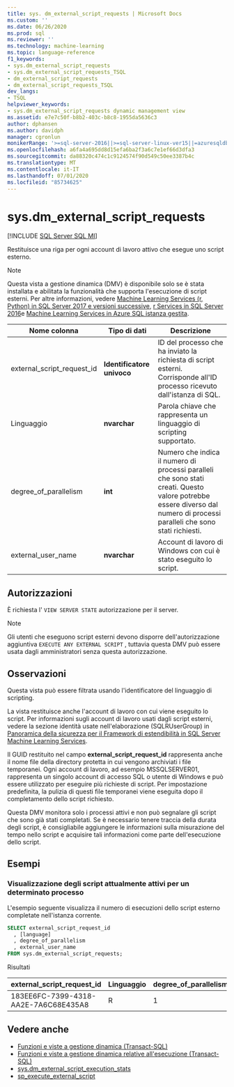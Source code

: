```yaml
---
title: sys. dm_external_script_requests | Microsoft Docs
ms.custom: ''
ms.date: 06/26/2020
ms.prod: sql
ms.reviewer: ''
ms.technology: machine-learning
ms.topic: language-reference
f1_keywords:
- sys.dm_external_script_requests
- sys.dm_external_script_requests_TSQL
- dm_external_script_requests
- dm_external_script_requests_TSQL
dev_langs:
- TSQL
helpviewer_keywords:
- sys.dm_external_script_requests dynamic management view
ms.assetid: e7e7c50f-b8b2-403c-b8c8-1955da5636c3
author: dphansen
ms.author: davidph
manager: cgronlun
monikerRange: '>=sql-server-2016||>=sql-server-linux-ver15||=azuresqldb-mi-current||=sqlallproducts-allversions'
ms.openlocfilehash: a6fa4a695dd8d15efa6ba2f3a6c7e1ef66d3dfa3
ms.sourcegitcommit: da88320c474c1c9124574f90d549c50ee3387b4c
ms.translationtype: MT
ms.contentlocale: it-IT
ms.lasthandoff: 07/01/2020
ms.locfileid: "85734625"
---
```

# <a name="sysdm_external_script_requests"></a>sys.dm_external_script_requests
[!INCLUDE [SQL Server SQL MI](../../includes/applies-to-version/sql-asdbmi.md)]

Restituisce una riga per ogni account di lavoro attivo che esegue uno script esterno.
  
> [!NOTE]
> Questa vista a gestione dinamica (DMV) è disponibile solo se è stata installata e abilitata la funzionalità che supporta l'esecuzione di script esterni. Per altre informazioni, vedere [Machine Learning Services (r, Python) in SQL Server 2017 e versioni successive](../../machine-learning/sql-server-machine-learning-services.md), [r Services in SQL Server 2016](../../machine-learning/r/sql-server-r-services.md)e [Machine Learning Services in Azure SQL istanza gestita](/azure/azure-sql/managed-instance/machine-learning-services-overview).  
  
|Nome colonna|Tipo di dati|Descrizione|  
|-----------------|---------------|-----------------|  
|external_script_request_id|**Identificatore univoco**|ID del processo che ha inviato la richiesta di script esterni. Corrisponde all'ID processo ricevuto dall'istanza di SQL.|  
|Linguaggio|**nvarchar**|Parola chiave che rappresenta un linguaggio di scripting supportato. |  
|degree_of_parallelism|**int**|Numero che indica il numero di processi paralleli che sono stati creati. Questo valore potrebbe essere diverso dal numero di processi paralleli che sono stati richiesti.|  
|external_user_name|**nvarchar**|Account di lavoro di Windows con cui è stato eseguito lo script.|  
  
## <a name="permissions"></a>Autorizzazioni

 È richiesta l' `VIEW SERVER STATE` autorizzazione per il server.  
  
> [!NOTE]
> Gli utenti che eseguono script esterni devono disporre dell'autorizzazione aggiuntiva `EXECUTE ANY EXTERNAL SCRIPT` , tuttavia questa DMV può essere usata dagli amministratori senza questa autorizzazione. 
  
## <a name="remarks"></a>Osservazioni  

Questa vista può essere filtrata usando l'identificatore del linguaggio di scripting.

La vista restituisce anche l'account di lavoro con cui viene eseguito lo script. Per informazioni sugli account di lavoro usati dagli script esterni, vedere la sezione identità usate nell'elaborazione (SQLRUserGroup) in [Panoramica della sicurezza per il Framework di estendibilità in SQL Server Machine Learning Services](../../machine-learning/concepts/security.md#sqlrusergroup).

Il GUID restituito nel campo **external_script_request_id** rappresenta anche il nome file della directory protetta in cui vengono archiviati i file temporanei. Ogni account di lavoro, ad esempio MSSQLSERVER01, rappresenta un singolo account di accesso SQL o utente di Windows e può essere utilizzato per eseguire più richieste di script. Per impostazione predefinita, la pulizia di questi file temporanei viene eseguita dopo il completamento dello script richiesto.

Questa DMV monitora solo i processi attivi e non può segnalare gli script che sono già stati completati. Se è necessario tenere traccia della durata degli script, è consigliabile aggiungere le informazioni sulla misurazione del tempo nello script e acquisire tali informazioni come parte dell'esecuzione dello script.

## <a name="examples"></a>Esempi  
  
### <a name="viewing-the-currently-active-scripts-for-a-particular-process"></a>Visualizzazione degli script attualmente attivi per un determinato processo

 L'esempio seguente visualizza il numero di esecuzioni dello script esterno completate nell'istanza corrente.  
  
```sql
SELECT external_script_request_id
  , [language]
  , degree_of_parallelism
  , external_user_name
FROM sys.dm_external_script_requests;
```  

Risultati  

external_script_request_id  |Linguaggio  |degree_of_parallelism  |external_user_name  
---------|---------|---------|---------
183EE6FC-7399-4318-AA2E-7A6C68E435A8     |     R    |      1   |  MSSQLSERVER01

## <a name="see-also"></a>Vedere anche

+ [Funzioni e viste a gestione dinamica &#40;Transact-SQL&#41;](~/relational-databases/system-dynamic-management-views/system-dynamic-management-views.md)
+ [Funzioni e viste a gestione dinamica relative all'esecuzione &#40;Transact-SQL&#41;](../../relational-databases/system-dynamic-management-views/execution-related-dynamic-management-views-and-functions-transact-sql.md)  
+ [sys.dm_external_script_execution_stats](../../relational-databases/system-dynamic-management-views/sys-dm-external-script-execution-stats.md)
+ [sp_execute_external_script](../../relational-databases/system-stored-procedures/sp-execute-external-script-transact-sql.md)  
